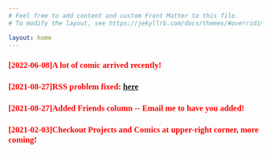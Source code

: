 ```yaml
---
# Feel free to add content and custom Front Matter to this file.
# To modify the layout, see https://jekyllrb.com/docs/themes/#overriding-theme-defaults

layout: home
---
```


<h3 style="color:red; font-family:consolas;">[2022-06-08]A lot of comic arrived recently! </h3>
<h3 style="color:red; font-family:consolas;">[2021-08-27]RSS problem fixed: <a href="https://www.ustcpetergu.com/MyBlog/feed.xml">here</a>  </h3>
<h3 style="color:red; font-family:consolas;">[2021-08-27]Added Friends column -- Email me to have you added! </h3>
<h3 style="color:red; font-family:consolas;">[2021-02-03]Checkout Projects and Comics at upper-right corner, more coming! </h3>
